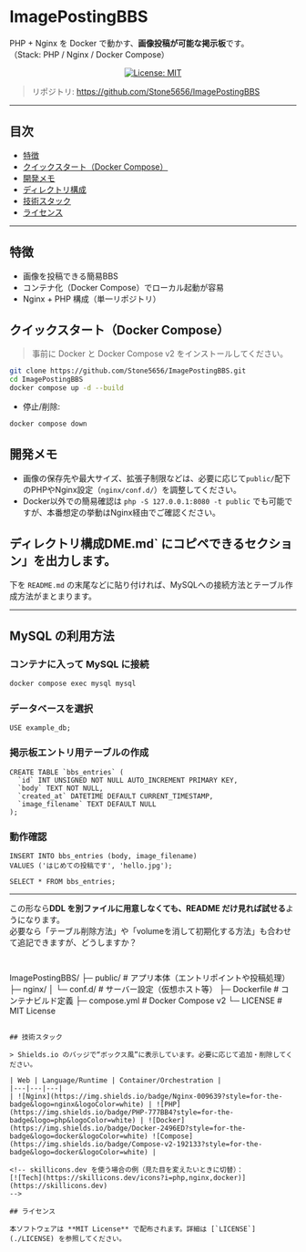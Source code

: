 # ImagePostingBBS

PHP + Nginx を Docker で動かす、**画像投稿が可能な掲示板**です。  
（Stack: PHP / Nginx / Docker Compose）

<p align="center">
  <a href="https://github.com/Stone5656/ImagePostingBBS/blob/main/LICENSE">
    <img src="https://img.shields.io/badge/License-MIT-informational?style=for-the-badge" alt="License: MIT">
  </a>
</p>

> リポジトリ: https://github.com/Stone5656/ImagePostingBBS

---

## 目次
- [特徴](#特徴)
- [クイックスタート（Docker Compose）](#クイックスタートdocker-compose)
- [開発メモ](#開発メモ)
- [ディレクトリ構成](#ディレクトリ構成)
- [技術スタック](#技術スタック)
- [ライセンス](#ライセンス)

---

## 特徴
- 画像を投稿できる簡易BBS
- コンテナ化（Docker Compose）でローカル起動が容易
- Nginx + PHP 構成（単一リポジトリ）

## クイックスタート（Docker Compose）
> 事前に Docker と Docker Compose v2 をインストールしてください。
```bash
git clone https://github.com/Stone5656/ImagePostingBBS.git
cd ImagePostingBBS
docker compose up -d --build
```

* 停止/削除:

```bash
docker compose down
```

## 開発メモ

* 画像の保存先や最大サイズ、拡張子制限などは、必要に応じて`public/`配下のPHPやNginx設定（`nginx/conf.d/`）を調整してください。
* Docker以外での簡易確認は `php -S 127.0.0.1:8080 -t public` でも可能ですが、本番想定の挙動はNginx経由でご確認ください。

## ディレクトリ構成DME.md` にコピペできるセクション」を出力します。
下を `README.md` の末尾などに貼り付ければ、MySQLへの接続方法とテーブル作成方法がまとまります。

---

## MySQL の利用方法

### コンテナに入って MySQL に接続
```bash
docker compose exec mysql mysql
```

### データベースを選択

```mysql
USE example_db;
```

### 掲示板エントリ用テーブルの作成

```mysql
CREATE TABLE `bbs_entries` (
  `id` INT UNSIGNED NOT NULL AUTO_INCREMENT PRIMARY KEY,
  `body` TEXT NOT NULL,
  `created_at` DATETIME DEFAULT CURRENT_TIMESTAMP,
  `image_filename` TEXT DEFAULT NULL
);
```

### 動作確認

```mysql
INSERT INTO bbs_entries (body, image_filename)
VALUES ('はじめての投稿です', 'hello.jpg');

SELECT * FROM bbs_entries;
```

---

この形なら**DDL を別ファイルに用意しなくても、README だけ見れば試せる**ようになります。  
必要なら「テーブル削除方法」や「volumeを消して初期化する方法」も合わせて追記できますが、どうしますか？
```


```
ImagePostingBBS/
├─ public/          # アプリ本体（エントリポイントや投稿処理）
├─ nginx/
│  └─ conf.d/      # サーバー設定（仮想ホスト等）
├─ Dockerfile       # コンテナビルド定義
├─ compose.yml      # Docker Compose v2
└─ LICENSE          # MIT License
```

## 技術スタック

> Shields.io のバッジで“ボックス風”に表示しています。必要に応じて追加・削除してください。

| Web | Language/Runtime | Container/Orchestration |
|---|---|---|
| ![Nginx](https://img.shields.io/badge/Nginx-009639?style=for-the-badge&logo=nginx&logoColor=white) | ![PHP](https://img.shields.io/badge/PHP-777BB4?style=for-the-badge&logo=php&logoColor=white) | ![Docker](https://img.shields.io/badge/Docker-2496ED?style=for-the-badge&logo=docker&logoColor=white) ![Compose](https://img.shields.io/badge/Compose-v2-192133?style=for-the-badge&logo=docker&logoColor=white) |

<!-- skillicons.dev を使う場合の例（見た目を変えたいときに切替）：
[![Tech](https://skillicons.dev/icons?i=php,nginx,docker)](https://skillicons.dev)
-->

## ライセンス

本ソフトウェアは **MIT License** で配布されます。詳細は [`LICENSE`](./LICENSE) を参照してください。

